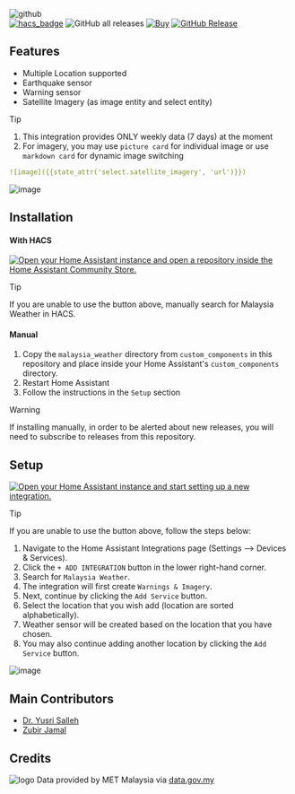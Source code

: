 ![github](https://github.com/user-attachments/assets/9b891ff7-7079-460d-afd3-97c5615f6110) \
[![hacs_badge](https://img.shields.io/badge/HACS-Integration-41BDF5.svg)](https://github.com/hacs/integration)
![GitHub all releases](https://img.shields.io/badge/dynamic/json?color=41BDF5&logo=home-assistant&label=Download%20Count&suffix=%20installs&cacheSeconds=15600&url=https://analytics.home-assistant.io/custom_integrations.json&query=$.malaysia_weather.total)
[![Buy](https://img.shields.io/badge/Belanja-Coffee-yellow.svg)](https://zubirco.de/buymecoffee)
[![GitHub Release](https://img.shields.io/github/release/zubir2k/homeassistant-malaysiaweather.svg)](https://github.com/zubir2k/homeassistant-malaysiaweather/releases/)

## Features
- Multiple Location supported
- Earthquake sensor
- Warning sensor
- Satellite Imagery (as image entity and select entity)

> [!Tip]
> 1. This integration provides ONLY weekly data (7 days) at the moment
> 2. For imagery, you may use `picture card` for individual image or use `markdown card` for dynamic image switching
>
> ```yaml
> ![image]({{state_attr('select.satellite_imagery', 'url')}})
> ```

![image](https://github.com/user-attachments/assets/78fe17df-0655-4b6e-a33c-e5b1ce12b949)

## Installation
#### With HACS
[![Open your Home Assistant instance and open a repository inside the Home Assistant Community Store.](https://my.home-assistant.io/badges/hacs_repository.svg)](https://my.home-assistant.io/redirect/hacs_repository/?owner=zubir2k&repository=homeassistant-malaysiaweather&category=integration)

> [!Tip]
> If you are unable to use the button above, manually search for Malaysia Weather in HACS.

#### Manual
1. Copy the `malaysia_weather` directory from `custom_components` in this repository and place inside your Home Assistant's `custom_components` directory.
2. Restart Home Assistant
3. Follow the instructions in the `Setup` section

> [!WARNING]
> If installing manually, in order to be alerted about new releases, you will need to subscribe to releases from this repository.

## Setup
[![Open your Home Assistant instance and start setting up a new integration.](https://my.home-assistant.io/badges/config_flow_start.svg)](https://my.home-assistant.io/redirect/config_flow_start/?domain=malaysia_weather)

> [!Tip]
> If you are unable to use the button above, follow the steps below:
> 1. Navigate to the Home Assistant Integrations page (Settings --> Devices & Services).
> 2. Click the `+ ADD INTEGRATION` button in the lower right-hand corner.
> 3. Search for `Malaysia Weather`.
> 4. The integration will first create `Warnings & Imagery`.
> 5. Next, continue by clicking the `Add Service` button.
> 6. Select the location that you wish add (location are sorted alphabetically).
> 7. Weather sensor will be created based on the location that you have chosen.
> 8. You may also continue adding another location by clicking the `Add Service` button.

![image](https://github.com/user-attachments/assets/9939a9dd-2dad-4b30-99c5-1d3f52022042)

## Main Contributors
- [Dr. Yusri Salleh](https://github.com/kucau0901)
- [Zubir Jamal](https://github.com/zubir2k)

## Credits
![logo](https://github.com/user-attachments/assets/eb467f55-6cb9-4420-ab5e-7bdd3b28be9c) Data provided by MET Malaysia via [data.gov.my](https://data.gov.my/)
